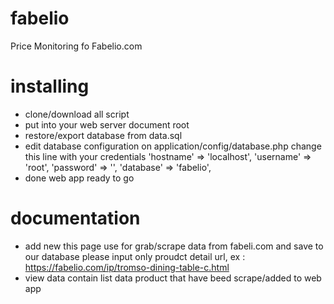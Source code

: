 # fabelio
Price Monitoring fo Fabelio.com

# installing
- clone/download all script
- put into your web server document root
- restore/export database from data.sql
- edit database configuration on application/config/database.php
  change this line with your credentials
  'hostname' => 'localhost',
	'username' => 'root',
	'password' => '',
	'database' => 'fabelio',
- done web app ready to go

# documentation
- add new 
  this page use for grab/scrape data from fabeli.com and save to our database
  please input only proudct detail url, ex : https://fabelio.com/ip/tromso-dining-table-c.html
- view data
  contain list data product that have beed scrape/added to web app

